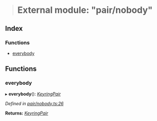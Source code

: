> # External module: "pair/nobody"

## Index

### Functions

* [everybody](_pair_nobody_.md#everybody)

## Functions

###  everybody

▸ **everybody**(): *[KeyringPair](../interfaces/_types_.keyringpair.md)*

*Defined in [pair/nobody.ts:26](https://github.com/polkadot-js/common/blob/1555561/packages/keyring/src/pair/nobody.ts#L26)*

**Returns:** *[KeyringPair](../interfaces/_types_.keyringpair.md)*